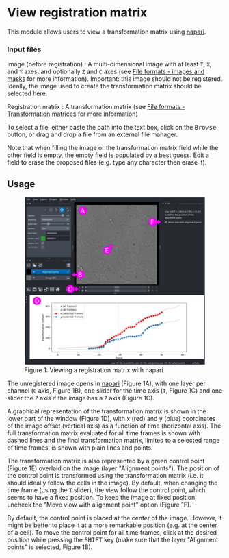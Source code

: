 # View registration matrix

This module allows users to view a transformation matrix using [napari](https://napari.org).


### Input files

Image (before registration)
: A multi-dimensional image with at least `T`, `X`, and `Y` axes, and optionally `Z` and `C` axes (see [File formats - images and masks](../general/files.md#images-and-masks) for more information). Important: this image should not be registered. Ideally, the image used to create the transformation matrix should be selected here.

Registration matrix
: A transformation matrix (see [File formats - Transformation matrices](../general/files.md#transformation-matrices-registration) for more information)

To select a file, either paste the path into the text box, click on the <kbd>Browse</kbd> button, or drag and drop a file from an external file manager.

Note that when filling the image or the transformation matrix field while the other field is empty, the empty field is populated by a best guess.  Edit a field to erase the proposed files (e.g. type any character then erase it).


## Usage

<figure>
<img src="images/napari_interface.png" alt="Viewing a registration matrix with napari"/>
<figcaption>Figure 1: Viewing a registration matrix with napari</figcaption>
</figure>

The unregistered image opens in [napari](https://napari.org) (Figure 1A), with one layer per channel (`C` axis, Figure 1B), one slider for the time axis (`T`, Figure 1C) and one slider the `Z` axis if the image has a `Z` axis  (Figure 1C).

A graphical representation of the transformation matrix is shown in the lower part of the window (Figure 1D), with x (red) and y (blue) coordinates of the image offset (vertical axis) as a function of time (horizontal axis). The full transformation matrix evaluated for all time frames is shown with dashed lines and the final transformation matrix, limited to a selected range of time frames, is shown with plain lines and points.

The transformation matrix is also represented by a green control point (Figure 1E) overlaid on the image (layer "Alignment points"). The position of the control point is transformed using the transformation matrix (i.e. it should ideally follow the cells in the image). By default, when changing the time frame (using the `T` slider), the view follow the control point, which seems to have a fixed position. To keep the image at fixed position, uncheck the "Move view with alignment point" option (Figure 1F).

By default, the control point is placed at the center of the image. However, it might be better to place it at a more remarkable position (e.g. at the center of a cell). To  move the control point for all time frames, click at the desired position while pressing the <kbd>SHIFT</kbd> key (make sure that the layer "Alignment points" is selected, Figure 1B).

